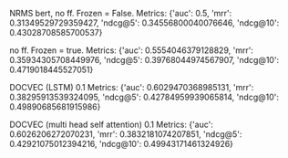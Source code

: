 
NRMS bert, no ff. Frozen = False. 
Metrics: {'auc': 0.5, 'mrr': 0.31349529729359427, 'ndcg@5': 0.34556800040076646, 'ndcg@10': 0.43028708585700537} 


no ff. Frozen = true.
Metrics: {'auc': 0.5554046379128829, 'mrr': 0.35934305708449976, 'ndcg@5': 0.39768044974567907, 'ndcg@10': 0.4719018445527051}



DOCVEC (LSTM) 0.1
Metrics: {'auc': 0.6029470368985131, 'mrr': 0.38295913539324095, 'ndcg@5': 0.42784959939065814, 'ndcg@10': 0.49890685681915986}


DOCVEC (multi head self attention) 0.1
Metrics: {'auc': 0.6026206272070231, 'mrr': 0.3832181074207851, 'ndcg@5': 0.42921075012394216, 'ndcg@10': 0.49943171461324926}
